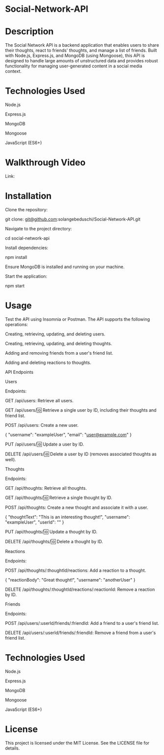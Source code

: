 # Social-Network-API

# Description

The Social Network API is a backend application that enables users to share their thoughts, react to friends' thoughts, and manage a list of friends. Built with Node.js, Express.js, and MongoDB (using Mongoose), this API is designed to handle large amounts of unstructured data and provides robust functionality for managing user-generated content in a social media context.


# Technologies Used

Node.js

Express.js

MongoDB

Mongoose

JavaScript (ES6+)

# Walkthrough Video

 Link: 

# Installation

Clone the repository:

git clone: git@github.com:solangebeduschi/Social-Network-API.git

Navigate to the project directory:

cd social-network-api

Install dependencies:

npm install

Ensure MongoDB is installed and running on your machine.

Start the application:

npm start

# Usage

Test the API using Insomnia or Postman. The API supports the following operations:

Creating, retrieving, updating, and deleting users.

Creating, retrieving, updating, and deleting thoughts.

Adding and removing friends from a user's friend list.

Adding and deleting reactions to thoughts.

API Endpoints

Users

Endpoints:

GET /api/users: Retrieve all users.

GET /api/users/:id: Retrieve a single user by ID, including their thoughts and friend list.

POST /api/users: Create a new user.

{
  "username": "exampleUser",
  "email": "user@example.com"
}

PUT /api/users/:id: Update a user by ID.

DELETE /api/users/:id: Delete a user by ID (removes associated thoughts as well).

Thoughts

Endpoints:

GET /api/thoughts: Retrieve all thoughts.

GET /api/thoughts/:id: Retrieve a single thought by ID.

POST /api/thoughts: Create a new thought and associate it with a user.

{
  "thoughtText": "This is an interesting thought!",
  "username": "exampleUser",
  "userId": "<user-id>"
}

PUT /api/thoughts/:id: Update a thought by ID.

DELETE /api/thoughts/:id: Delete a thought by ID.

Reactions

Endpoints:

POST /api/thoughts/:thoughtId/reactions: Add a reaction to a thought.

{
  "reactionBody": "Great thought!",
  "username": "anotherUser"
}

DELETE /api/thoughts/:thoughtId/reactions/:reactionId: Remove a reaction by ID.

Friends

Endpoints:

POST /api/users/:userId/friends/:friendId: Add a friend to a user's friend list.

DELETE /api/users/:userId/friends/:friendId: Remove a friend from a user's friend list.

# Technologies Used

Node.js

Express.js

MongoDB

Mongoose

JavaScript (ES6+)


# License

This project is licensed under the MIT License. See the LICENSE file for details.

